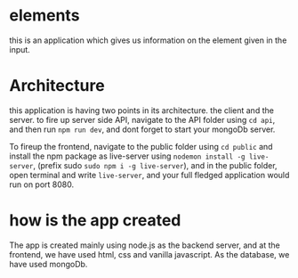 # elements

 this is an application which gives us information on the element given in the input.

# Architecture

this application is having two points in its architecture. the client and the server. to fire up server side API, navigate to the API folder using `cd api`, and then run `npm run dev`, and dont forget to start your mongoDb server.

To fireup the frontend, navigate to the public folder using `cd public` and install the npm package as live-server using `nodemon install -g live-server`, (prefix sudo `sudo npm i -g live-server`), and in the public folder, open terminal and write `live-server`, and your full fledged application would run on port 8080.

# how is the app created

The app is created mainly using node.js as the backend server, and at the frontend, we have used html, css and vanilla javascript. As the database, we have used mongoDb.
